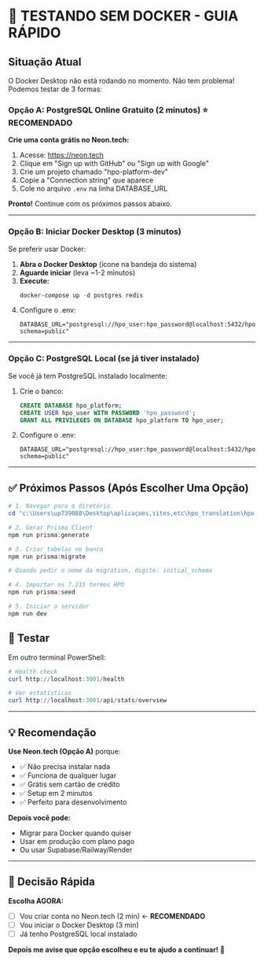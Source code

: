 # 🚀 TESTANDO SEM DOCKER - GUIA RÁPIDO

## Situação Atual

O Docker Desktop não está rodando no momento. Não tem problema! Podemos testar de 3 formas:

### Opção A: PostgreSQL Online Gratuito (2 minutos) ⭐ RECOMENDADO

**Crie uma conta grátis no Neon.tech:**
1. Acesse: https://neon.tech
2. Clique em "Sign up with GitHub" ou "Sign up with Google"
3. Crie um projeto chamado "hpo-platform-dev"
4. Copie a "Connection string" que aparece
5. Cole no arquivo `.env` na linha DATABASE_URL

**Pronto!** Continue com os próximos passos abaixo.

---

### Opção B: Iniciar Docker Desktop (3 minutos)

Se preferir usar Docker:

1. **Abra o Docker Desktop** (ícone na bandeja do sistema)
2. **Aguarde iniciar** (leva ~1-2 minutos)
3. **Execute:**
   ```powershell
   docker-compose up -d postgres redis
   ```
4. Configure o .env:
   ```env
   DATABASE_URL="postgresql://hpo_user:hpo_password@localhost:5432/hpo_platform?schema=public"
   ```

---

### Opção C: PostgreSQL Local (se já tiver instalado)

Se você já tem PostgreSQL instalado localmente:

1. Crie o banco:
   ```sql
   CREATE DATABASE hpo_platform;
   CREATE USER hpo_user WITH PASSWORD 'hpo_password';
   GRANT ALL PRIVILEGES ON DATABASE hpo_platform TO hpo_user;
   ```

2. Configure o .env:
   ```env
   DATABASE_URL="postgresql://hpo_user:hpo_password@localhost:5432/hpo_platform?schema=public"
   ```

---

## ✅ Próximos Passos (Após Escolher Uma Opção)

```powershell
# 1. Navegar para o diretório
cd "c:\Users\up739088\Desktop\aplicaçoes,sites,etc\hpo_translation\hpo-platform-backend"

# 2. Gerar Prisma Client
npm run prisma:generate

# 3. Criar tabelas no banco
npm run prisma:migrate

# Quando pedir o nome da migration, digite: initial_schema

# 4. Importar os 7.215 termos HPO
npm run prisma:seed

# 5. Iniciar o servidor
npm run dev
```

## 🧪 Testar

Em outro terminal PowerShell:

```powershell
# Health check
curl http://localhost:3001/health

# Ver estatísticas
curl http://localhost:3001/api/stats/overview
```

---

## 💡 Recomendação

**Use Neon.tech (Opção A)** porque:
- ✅ Não precisa instalar nada
- ✅ Funciona de qualquer lugar
- ✅ Grátis sem cartão de crédito
- ✅ Setup em 2 minutos
- ✅ Perfeito para desenvolvimento

**Depois você pode:**
- Migrar para Docker quando quiser
- Usar em produção com plano pago
- Ou usar Supabase/Railway/Render

---

## 🎯 Decisão Rápida

**Escolha AGORA:**
- [ ] Vou criar conta no Neon.tech (2 min) ← **RECOMENDADO**
- [ ] Vou iniciar o Docker Desktop (3 min)
- [ ] Já tenho PostgreSQL local instalado

**Depois me avise que opção escolheu e eu te ajudo a continuar!** 🚀
